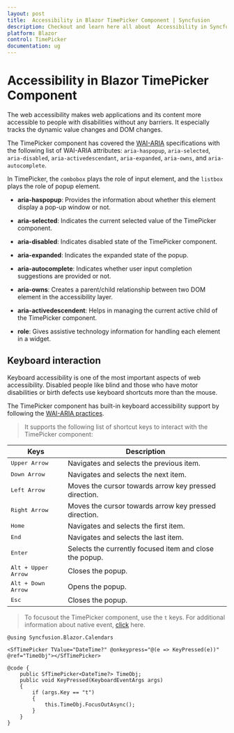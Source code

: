 ```yaml
---
layout: post
title:  Accessibility in Blazor TimePicker Component | Syncfusion
description: Checkout and learn here all about  Accessibility in Syncfusion Blazor TimePicker component and more.
platform: Blazor
control: TimePicker
documentation: ug
---
```


#  Accessibility in Blazor TimePicker Component

The web accessibility makes web applications and its content more accessible to people with disabilities without any barriers. It especially tracks the dynamic value changes and DOM changes.

The TimePicker component has covered the [WAI-ARIA](http://www.w3.org/WAI/PF/aria-practices) specifications with the following list of WAI-ARIA attributes: `aria-haspopup`, `aria-selected`, `aria-disabled`, `aria-activedescendant`, `aria-expanded`, `aria-owns`, and `aria-autocomplete`.

In TimePicker, the `combobox` plays the role of input element, and the `listbox` plays the role of popup element.

* **aria-haspopup**: Provides the information about whether this element display a pop-up window or not.

* **aria-selected**: Indicates the current selected value of the TimePicker component.

* **aria-disabled**: Indicates disabled state of the TimePicker component.

* **aria-expanded**: Indicates the expanded state of the popup.

* **aria-autocomplete**: Indicates whether user input completion suggestions are provided or not.

* **aria-owns**: Creates a parent/child relationship between two DOM element in the accessibility layer.

* **aria-activedescendent**: Helps in managing the current active child of the TimePicker component.

* **role**: Gives assistive technology information for handling each element in a widget.

## Keyboard interaction

Keyboard accessibility is one of the most important aspects of web accessibility. Disabled people like blind and those who have motor disabilities or birth defects use keyboard shortcuts more than the mouse.

The TimePicker component has built-in keyboard accessibility support by following the [WAI-ARIA practices](http://www.w3.org/WAI/PF/aria-practices).

> It supports the following list of shortcut keys to interact with the TimePicker component:

| **Keys** | **Description** |
| --- | --- |
| <kbd>Upper Arrow</kbd> | Navigates and selects the previous item. |
| <kbd>Down Arrow</kbd> | Navigates and selects the next item. |
| <kbd>Left Arrow</kbd> | Moves the cursor towards arrow key pressed direction. |
| <kbd>Right Arrow</kbd> | Moves the cursor towards arrow key pressed direction. |
| <kbd>Home</kbd> | Navigates and selects the first item. |
| <kbd>End</kbd> | Navigates and selects the last item. |
| <kbd>Enter</kbd> | Selects the currently focused item and close the popup. |
| <kbd>Alt + Upper Arrow</kbd> | Closes the popup. |
| <kbd>Alt + Down Arrow</kbd> | Opens the popup. |
| <kbd>Esc</kbd> | Closes the popup. |

> To focusout the TimePicker component, use the `t` keys. For additional information about native event, [click](./native-events/) here.

```cshtml
@using Syncfusion.Blazor.Calendars

<SfTimePicker TValue="DateTime?" @onkeypress="@(e => KeyPressed(e))" @ref="TimeObj"></SfTimePicker>

@code {
    public SfTimePicker<DateTime?> TimeObj;
    public void KeyPressed(KeyboardEventArgs args)
    {
        if (args.Key == "t")
        {
            this.TimeObj.FocusOutAsync();
        }
    }
}
```
